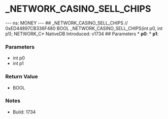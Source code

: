 # _NETWORK_CASINO_SELL_CHIPS

--- ns: MONEY --- ## _NETWORK_CASINO_SELL_CHIPS  // 0xED44897CB336F480 BOOL _NETWORK_CASINO_SELL_CHIPS(int p0, int p1);  NETWORK_C*  NativeDB Introduced: v1734  ## Parameters * **p0**: * **p1**:

### Parameters
* int p0
* int p1

### Return Value
* BOOL

### Notes
* Build: 1734

